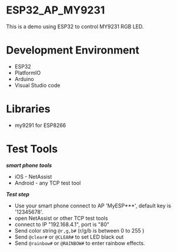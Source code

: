 # ESP32_AP_MY9231
This is a demo using ESP32 to control MY9231 RGB LED.

# Development Environment
* ESP32
* PlatformIO
* Arduino
* Visual Studio code

# Libraries
* my9291 for ESP8266

# Test Tools
***smart phone tools***
 * iOS - NetAssist
 * Android - any TCP test tool
 
***Test step***
 * Use your smart phone connect to AP 'MyESP***', default key is '12345678'.
 * open NetAssist or other TCP test tools
 * connect to IP "192.168.4.1", port is "80"
 * Send color string ```@r,g,b#``` (r/g/b is between 0 to 255 )
 * Send ```@clear#``` or ```@CLEAR#``` to set LED black out
 * Send ```@rainbow#``` or ```@RAINBOW#``` to enter rainbow effects.
